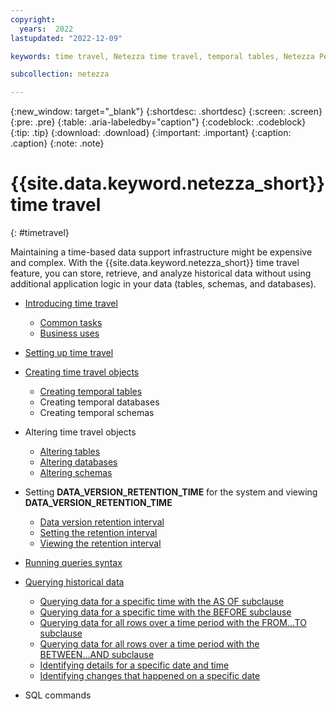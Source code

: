 ```yaml
---
copyright:
  years:  2022
lastupdated: "2022-12-09"

keywords: time travel, Netezza time travel, temporal tables, Netezza Performance Server time travel, retention interval, retention time interval, enabling time travel, disabling time travel

subcollection: netezza

---
```


{:new_window: target="_blank"}
{:shortdesc: .shortdesc}
{:screen: .screen}
{:pre: .pre}
{:table: .aria-labeledby="caption"}
{:codeblock: .codeblock}
{:tip: .tip}
{:download: .download}
{:important: .important}
{:caption: .caption}
{:note: .note}

# {{site.data.keyword.netezza_short}} time travel
{: #timetravel}

Maintaining a time-based data support infrastructure might be expensive and complex. With the {{site.data.keyword.netezza_short}} time travel feature, you can store, retrieve, and analyze historical data without using additional application logic in your data (tables, schemas, and databases).

- [Introducing time travel](/docs/netezza?topic=netezza-introducing_tt)
    - [Common tasks](/docs/netezza?topic=netezza-introducing_tt#commontasks_tt)
    - [Business uses](https://test.cloud.ibm.com/docs/netezza?topic=netezza-introducing_tt#uses_tt)

- [Setting up time travel](/docs/netezza?topic=netezza-enablingdisabling_tt)

- [Creating time travel objects](/docs/netezza?topic=netezza-temporaltables_tt)
    - [Creating temporal tables](/docs/netezza?topic=netezza-temporaltables_tt#creatingtemporaltables_tt)
    - Creating temporal databases
    - Creating temporal schemas

- Altering time travel objects
    - [Altering tables](/docs/netezza?topic=netezza-alteringobjects_tt#alterdb_tt)
    - [Altering databases](/docs/netezza?topic=netezza-alteringobjects_tt#alterdb_tt)
    - [Altering schemas](/docs/netezza?topic=netezza-alteringobjects_tt#alteringschemas_tt)

- Setting **DATA_VERSION_RETENTION_TIME** for the system and viewing **DATA_VERSION_RETENTION_TIME**
    - [Data version retention interval](/docs/netezza?topic=netezza-dataretentioninterval_tt#dataretentionintervaldef_tt)
    - [Setting the retention interval](/docs/netezza?topic=netezza-dataretentioninterval_tt#settingretentioninterval_tt)
    - [Viewing the retention interval](/docs/netezza?topic=netezza-dataretentioninterval_tt#viewretentioninterval_tt)

- [Running queries syntax](/docs/netezza?topic=netezza-runningqueries_tt)

- [Querying historical data](/docs/netezza?topic=netezza-queryingdata_tt)
   - [Querying data for a specific time with the AS OF subclause](/docs/netezza?topic=netezza-queryingdata_tt#queryasof_tt)
   - [Querying data for a specific time with the BEFORE subclause](/docs/netezza?topic=netezza-queryingdata_tt#querybefore_tt)
   - [Querying data for all rows over a time period with the FROM...TO subclause](/docs/netezza?topic=netezza-queryingdata_tt#fromto_tt)
   - [Querying data for all rows over a time period with the BETWEEN...AND subclause](/docs/netezza?topic=netezza-queryingdata_tt#betweenand_tt)
   - [Identifying details for a specific date and time](/docs/netezza?topic=netezza-queryingdata_tt#detailsdatetime_tt)
   - [Identifying changes that happened on a specific date](/docs/netezza?topic=netezza-queryingdata_tt#changesdate_tt)

- SQL commands
